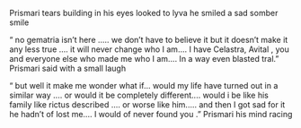 Prismari tears building in his eyes looked to lyva he smiled a sad somber smile 

“ no gematria isn’t here ..... we don’t have to believe it but it doesn’t make it any less true .... it will never change who I am....  I have Celastra, Avital , you and everyone else who made me who I am.... In a way even blasted tral.” Prismari said with a small laugh 

“ but well it make me wonder what if... would my life have turned out in a similar way .... or would it be completely different.... would i be like his family like rictus described .... or worse like him..... and then I got sad  for it he hadn’t of lost me.... I would of never found you .” Prismari his mind racing